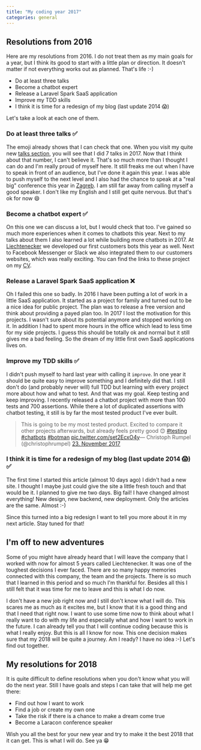 ```yaml
---
title: "My coding year 2017"
categories: general
---
```


## Resolutions from 2016

Here are my resolutions from 2016. I do not treat them as my main goals for a year, but I think its good to start with a little plan or direction. It doesn't matter if not everything works out as planned. That's life :-)

* Do at least three talks
* Become a chatbot expert
* Release a Laravel Spark SaaS application
* Improve my TDD skills
* I think it is time for a redesign of my blog (last update 2014 😱) 

Let's take a look at each one of them.

### Do at least three talks ✅

The emoji already shows that I can check that one. When you visit my quite new [talks section](http://christoph-rumpel.com/talks/), you will see that I did 7 talks in 2017. Now that I think about that number, I can't believe it. That's so much more than I thought I can do and I'm really proud of myself here. It still freaks me out when I have to speak in front of an audience, but I've done it again this year. I was able to push myself to the next level and I also had the chance to speak at a "real big" conference this year in [Zagreb](https://2017.webcampzg.org/). I am still far away from calling myself a good speaker. I don't like my English and I still get quite nervous. But that's ok for now 😄

### Become a chatbot expert ✅

On this one we can discuss a lot, but I would check that too. I've gained so much more experiences when it comes to chatbots this year. Next to my talks about them I also learned a lot while building more chatbots in 2017. At [Liechtenecker](https://liechtenecker.at) we developed our first customers bots this year as well. Next to Facebook Messenger or Slack we also integrated them to our customers websites, which was really exciting. You can find the links to these project on my [CV](https://github.com/christophrumpel/cv).

### Release a Laravel Spark SaaS application ❌

Oh I failed this one so badly. In 2016 I have been putting a lot of work in a little SaaS application. It started as a project for family and turned out to be a nice idea for public project. The plan was to release a free version and think about providing a payed plan too. In 2017 I lost the motivation for this projects. I wasn't sure about its potential anymore and stopped working on it. In addition I had to spent more hours in the office which lead to less time for my side projects. I guess this should be totally ok and normal but it still gives me a bad feeling. So the dream of my little first own SaaS applications lives on.

### Improve my TDD skills ✅

I didn't push myself to hard last year with calling it `improve`. In one year it should be quite easy to improve something and I definitely did that. I still don't do (and probably never will) full TDD but learning with every project more about how and what to test. And that was my goal. Keep testing and keep improving. I recently released a chatbot project with more than 100 tests and 700 assertions. While there a lot of duplicated assertions with chatbot testing, it still is by far the most tested product I've ever built.

<div class="mt-8 mb-8">
<blockquote class="twitter-tweet" data-lang="de"><p lang="en" dir="ltr">This is going to be my most tested product. Excited to compare it other projects afterwards, but already feels pretty good 😊 <a href="https://twitter.com/hashtag/testing?src=hash&amp;ref_src=twsrc%5Etfw">#testing</a> <a href="https://twitter.com/hashtag/chatbots?src=hash&amp;ref_src=twsrc%5Etfw">#chatbots</a> <a href="https://twitter.com/hashtag/botman?src=hash&amp;ref_src=twsrc%5Etfw">#botman</a> <a href="https://t.co/set2EcxO4y">pic.twitter.com/set2EcxO4y</a>&mdash; Christoph Rumpel (@christophrumpel) <a href="https://twitter.com/christophrumpel/status/933689334594719745?ref_src=twsrc%5Etfw">23. November 2017</a></blockquote>
</div>
<script async src="https://platform.twitter.com/widgets.js" charset="utf-8"></script>

### I think it is time for a redesign of my blog (last update 2014 😱) ✅

The first time I started this article (almost 10 days ago) I didn't had a new site. I thought I maybe just could give the site a little fresh touch and that would be it. I planned to give me two days. Big fail! I have changed almost everything! New design, new backend, new deployment. Only the articles are the same. Almost :-)


Since this turned into a big redesign I want to tell you more about it in my next article. Stay tuned for that!

## I'm off to new adventures

Some of you might have already heard that I will leave the company that I worked with now for almost 5 years called Liechtenecker. It was one of the toughest decisions I ever faced. There are so many happy memories connected with this company, the team and the projects. There is so much that I learned in this period and so much I'm thankful for. Besides all this I still felt that it was time for me to leave and this is what I do now.

I don't have a new job right now and I still don't know what I will do. This scares me as much as it excites me, but I know that it is a good thing and that I need that right now. I want to use some time now to think about what I really want to do with my life and especially what and how I want to work in the future. I can already tell you that I will continue coding because this is what I really enjoy. But this is all I know for now. This one decision makes sure that my 2018 will be quite a journey. Am I ready? I have no idea :-) Let's find out together.

## My resolutions for 2018

It is quite difficult to define resolutions when you don't know what you will do the next year.
Still I have goals and steps I can take that will help me get there:

* Find out how I want to work
* Find a job or create my own one
* Take the risk if there is a chance to make a dream come true
* Become a Laracon conference speaker

Wish you all the best for your new year and try to make it the best 2018 that it can get. This is what I will do. See ya 😁


